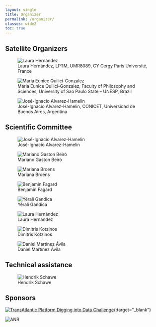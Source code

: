 ```yaml
---
layout: single
title: Organizer
permalink: /organizer/
classes: wide2
toc: true
---
```


## Satellite Organizers

<!-- I do not like the following construct :( -->

<figure title="Laura Hernández, LPTM, UMR8089, CY Cergy Paris Université, France">
  <img src="/img/org/lh.webp" alt="Laura Hernández"/>
  <figcaption>Laura Hernández, LPTM, UMR8089, CY Cergy Paris Université, France</figcaption>
</figure>

<figure title="Maria Eunice Quilici-Gonzalez, Faculty of Philosophy and Sciences, University of Sao Paulo State – UNESP, Brazil">
  <img src="/img/org/mg.webp" alt="Maria Eunice Quilici-Gonzalez"/>
  <figcaption>Maria Eunice Quilici-Gonzalez, Faculty of Philosophy and Sciences, University of Sao Paulo State – UNESP, Brazil</figcaption>
</figure>

<figure title="José-Ignacio Alvarez-Hamelin, CONICET, Universidad de Buenos Aires, Argentina">
  <img src="/img/org/ia.webp" alt="José-Ignacio Alvarez-Hamelin"/>
  <figcaption>José-Ignacio Alvarez-Hamelin, CONICET, Universidad de Buenos Aires, Argentina</figcaption>
</figure>

## Scientific Committee

<figure title="José-Ignacio Alvarez-Hamelin, CONICET, Universidad de Buenos Aires, Argentina">
  <img src="/img/org/ia.webp" alt="José-Ignacio Alvarez-Hamelin"/>
  <figcaption>José-Ignacio Alvarez-Hamelin</figcaption>
</figure>

<figure title="Mariano Gaston Beiró, CONICET, Universidad de Buenos Aires, Argentina">
  <img src="/img/org/mb.webp" alt="Mariano Gaston Beiró"/>
  <figcaption>Mariano Gaston Beiró</figcaption>
</figure>

<figure title="Mariana Broens, Faculty of Philosophy and Sciences – University of Sao Paulo State – UNESP, Brazil">
  <img src="/img/org/mbr.webp" alt="Mariana Broens"/>
  <figcaption>Mariana Broens</figcaption>
</figure>

<figure title="Benjamin Fagard, Laboratoire LATTICE, UMR 8094 CNRS, ENS/PSL and U. Sorbonne nouvelle/USPC, France">
  <img src="/img/org/bf.webp" alt="Benjamin Fagard"/>
  <figcaption>Benjamin Fagard</figcaption>
</figure>

<figure title="Yérali Gandica, LPTM, UMR8089, CY Cergy Paris Université, France">
  <img src="/img/org/yg.webp" alt="Yérali Gandica"/>
  <figcaption>Yérali Gandica</figcaption>
</figure>

<figure title="Laura Hernández, LPTM, UMR8089, CY Cergy Paris Université, France">
  <img src="/img/org/lh.webp" alt="Laura Hernández"/>
  <figcaption>Laura Hernández</figcaption>
</figure>

<figure title="Dimitris Kotzinos, ETIS, CY Cergy Paris Université, France">
  <img src="/img/org/dk.webp" alt="Dimitris Kotzinos"/>
  <figcaption>Dimitris Kotzinos</figcaption>
</figure>

<figure title="Daniel Martínez Ávila, Faculty of Philosophy and Sciences – University of Sao Paulo State – UNESP, Brazil">
  <img src="/img/org/mbr.webp" alt="Daniel Martínez Ávila"/>
  <figcaption>Daniel Martínez Ávila</figcaption>
</figure>


<!-- <figure title="Thierry Poibeau, Laboratoire LATTICE, UMR 8094 CNRS, ENS/PSL and U. Sorbonne nouvelle/USPC, France">
  <img src="/img/org/tp.webp" alt="Thierry Poibeau"/>
  <figcaption>Thierry Poibeau</figcaption>
</figure> -->



## Technical assistance

<figure title="Hendrik Schawe, LPTM, UMR8089, CY Cergy Paris Université, France">
  <img src="/img/org/hs.webp" alt="Hendrik Schawe"/>
  <figcaption>Hendrik Schawe</figcaption>
</figure>

## Sponsors

[![TransAtlantic Platform Digging into Data Challenge](/img/tap.webp)](https://diggingintodata.org/awards/2016/news/winners-round-four-t-ap-digging-data-challenge){:target="_blank"}

![ANR](/img/anr.webp)